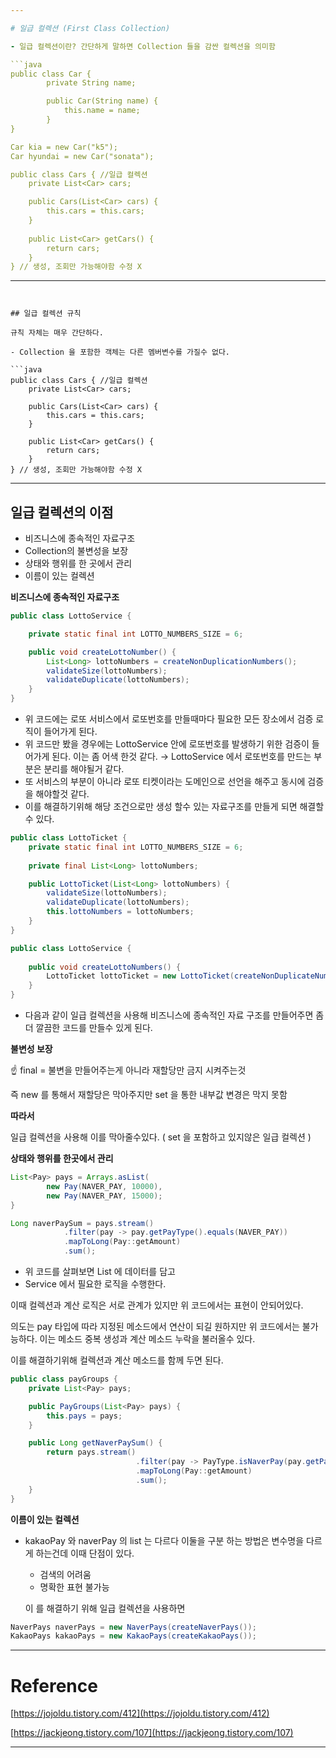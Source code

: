 ```yaml
---

# 일급 컬렉션 (First Class Collection)

- 일급 컬렉션이란? 간단하게 말하면 Collection 들을 감싼 컬렉션을 의미함

```java
public class Car {
		private String name;

		public Car(String name) {
			this.name = name;
		}
}

Car kia = new Car("k5");
Car hyundai = new Car("sonata");

public class Cars { //일급 컬렉션
	private List<Car> cars;

	public Cars(List<Car> cars) {
		this.cars = this.cars;
	}
	
	public List<Car> getCars() {
		return cars;
	}
} // 생성, 조회만 가능해야함 수정 X
```

---
```


## 일급 컬렉션 규칙

규칙 자체는 매우 간단하다.

- Collection 을 포함한 객체는 다른 멤버변수를 가질수 없다.

```java
public class Cars { //일급 컬렉션
	private List<Car> cars;

	public Cars(List<Car> cars) {
		this.cars = this.cars;
	}
	
	public List<Car> getCars() {
		return cars;
	}
} // 생성, 조회만 가능해야함 수정 X
```

---

## 일급 컬렉션의 이점

- 비즈니스에 종속적인 자료구조
- Collection의 불변성을 보장
- 상태와 행위를 한 곳에서 관리
- 이름이 있는 컬렉션

**비즈니스에 종속적인 자료구조**

```java
public class LottoService {

	private static final int LOTTO_NUMBERS_SIZE = 6;

	public void createLottoNumber() {
		List<Long> lottoNumbers = createNonDuplicationNumbers();
		validateSize(lottoNumbers);
		validateDuplicate(lottoNumbers);
	}
}
```

- 위 코드에는 로또 서비스에서 로또번호를 만들때마다 필요한 모든 장소에서 검증 로직이 들어가게 된다.
- 위 코드만 봤을 경우에는 LottoService 안에 로또번호를 발생하기 위한 검증이 들어가게 된다. 이는 좀 어색 한것 같다. → LottoService 에서 로또번호를 만드는 부분은 분리를 해야될거 같다.
- 또 서비스의 부분이 아니라 로또 티켓이라는 도메인으로 선언을 해주고 동시에 검증을 해야할것 같다.
- 이를 해결하기위해 해당 조건으로만 생성 할수 있는 자료구조를 만들게 되면 해결할수 있다.

```java
public class LottoTicket {
	private static final int LOTTO_NUMBERS_SIZE = 6;
	
	private final List<Long> lottoNumbers;

	public LottoTicket(List<Long> lottoNumbers) {
		validateSize(lottoNumbers);
		validateDuplicate(lottoNumbers);
		this.lottoNumbers = lottoNumbers;
	}
}

public class LottoService {
		
	public void createLottoNumbers() {
		LottoTicket lottoTicket = new LottoTicket(createNonDuplicateNumbers());
	}
}

```

- 다음과 같이 일급 컬렉션을 사용해 비즈니스에 종속적인 자료 구조를 만들어주면 좀더 깔끔한 코드를 만들수 있게 된다.

**불변성 보장**

☝️ final = 불변을 만들어주는게 아니라 재할당만 금지 시켜주는것

즉 new 를 통해서 재할당은 막아주지만 set 을 통한 내부값 변경은 막지 못함

**따라서**

일급 컬렉션을 사용해 이를 막아줄수있다. ( set 을 포함하고 있지않은 일급 컬렉션 )

**상태와 행위를 한곳에서 관리**

```java
List<Pay> pays = Arrays.asList( 
		new Pay(NAVER_PAY, 10000),
		new Pay(NAVER_PAY, 15000);
}

Long naverPaySum = pays.stream()
			.filter(pay -> pay.getPayType().equals(NAVER_PAY))
			.mapToLong(Pay::getAmount)
			.sum();

```

 

- 위 코드를 살펴보면 List 에 데이터를 담고
- Service 에서 필요한 로직을 수행한다.

 이때 컬렉션과 계산 로직은 서로 관계가 있지만 위 코드에서는 표현이 안되어있다.

의도는 pay 타입에 따라 지정된 메소드에서 연산이 되길 원하지만 위 코드에서는 불가능하다. 이는 메소드 중복 생성과 계산 메소드 누락을 불러올수 있다. 

이를 해결하기위해 컬렉션과 계산 메소드를 함께 두면 된다.

```java
public class payGroups {
	private List<Pay> pays;

	public PayGroups(List<Pay> pays) {
		this.pays = pays;
	}

	public Long getNaverPaySum() {
		return pays.stream()
							.filter(pay -> PayType.isNaverPay(pay.getPayType()))
							.mapToLong(Pay::getAmount)
							.sum();
	}
}
```

**이름이 있는 컬렉션**

- kakaoPay 와 naverPay 의 list 는 다르다 이둘을 구분 하는 방법은 변수명을 다르게 하는건데 이때 단점이 있다.
    - 검색의 어려움
    - 명확한 표현 불가능

    이 를 해결하기 위해 일급 컬렉션을 사용하면

```java
NaverPays naverPays = new NaverPays(createNaverPays());
KakaoPays kakaoPays = new KakaoPays(createKakaoPays());

```

---

# Reference

[https://jojoldu.tistory.com/412](https://jojoldu.tistory.com/412)

[https://jackjeong.tistory.com/107](https://jackjeong.tistory.com/107)

---